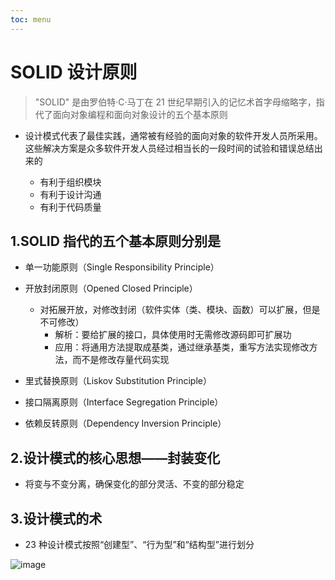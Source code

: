```yaml
---
toc: menu
---
```


# SOLID 设计原则

> "SOLID" 是由罗伯特·C·马丁在 21 世纪早期引入的记忆术首字母缩略字，指代了面向对象编程和面向对象设计的五个基本原则

- 设计模式代表了最佳实践，通常被有经验的面向对象的软件开发人员所采用。这些解决方案是众多软件开发人员经过相当长的一段时间的试验和错误总结出来的

  - 有利于组织模块
  - 有利于设计沟通
  - 有利于代码质量

## 1.SOLID 指代的五个基本原则分别是

- 单一功能原则（Single Responsibility Principle）

- 开放封闭原则（Opened Closed Principle）

  - 对拓展开放，对修改封闭（软件实体（类、模块、函数）可以扩展，但是不可修改）
    - 解析：要给扩展的接口，具体使用时无需修改源码即可扩展功
    - 应用：将通用方法提取成基类，通过继承基类，重写方法实现修改方法，而不是修改存量代码实现

- 里式替换原则（Liskov Substitution Principle）

- 接口隔离原则（Interface Segregation Principle）

- 依赖反转原则（Dependency Inversion Principle）

## 2.设计模式的核心思想——封装变化

- 将变与不变分离，确保变化的部分灵活、不变的部分稳定

## 3.设计模式的术

- 23 种设计模式按照“创建型”、“行为型”和“结构型”进行划分

![image](images/core/2.png)
